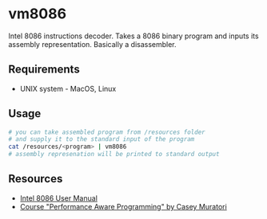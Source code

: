 # vm8086
Intel 8086 instructions decoder. Takes a 8086 binary program and inputs its assembly representation. Basically a disassembler.

## Requirements

 * UNIX system - MacOS, Linux

## Usage
```bash
# you can take assembled program from /resources folder
# and supply it to the standard input of the program
cat /resources/<program> | vm8086
# assembly represenation will be printed to standard output
```

## Resources
 * [Intel 8086 User Manual](https://edge.edx.org/c4x/BITSPilani/EEE231/asset/8086_family_Users_Manual_1_.pdf)
 * [Course "Performance Aware Programming" by Casey Muratori](https://www.computerenhance.com)

